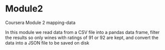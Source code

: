 # Module2
Coursera Module 2 mapping-data

In this module we read data from a CSV file into a pandas data frame, filter the results so only wines with ratings of 91 or 92 are kept, and convert the data into a JSON file to be saved on disk
